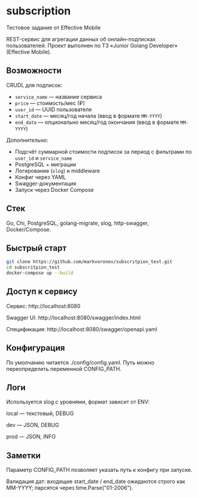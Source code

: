 # subscription
Тестовое задание от Effective Mobile

REST-сервис для агрегации данных об онлайн-подписках пользователей. Проект выполнен по ТЗ «Junior Golang Developer» (Effective Mobile).

## Возможности
CRUDL для подписок:
- `service_name` — название сервиса
- `price` — стоимость/мес (₽)
- `user_id` — UUID пользователя
- `start_date` — месяц/год начала (ввод в формате `MM-YYYY`)
- `end_date` — опционально месяц/год окончания (ввод в формате `MM-YYYY`)

Дополнительно:
- Подсчёт суммарной стоимости подписок за период с фильтрами по `user_id` и `service_name`
- PostgreSQL + миграции
- Логирование (`slog`) и middleware
- Конфиг через YAML
- Swagger-документация
- Запуск через Docker Compose

## Стек
Go, Chi, PostgreSQL, golang-migrate, slog, http-swagger, Docker/Compose.

## Быстрый старт
```bash
git clone https://github.com/markvoronov/subscritpion_test.git
cd subscritpion_test
docker-compose up --build
```

## Доступ к сервису
Сервис: http://localhost:8080

Swagger UI: http://localhost:8080/swagger/index.html

Спецификация: http://localhost:8080/swagger/openapi.yaml

## Конфигурация
По умолчанию читается ./config/config.yaml.
Путь можно переопределить переменной CONFIG_PATH.

## Логи
Используется slog с уровнями, формат зависит от ENV:

local — текстовый, DEBUG

dev — JSON, DEBUG

prod — JSON, INFO

## Заметки
Параметр CONFIG_PATH позволяет указать путь к конфигу при запуске.

Валидация дат: входящие start_date / end_date ожидаются строго как MM-YYYY; парсятся через time.Parse("01-2006").
